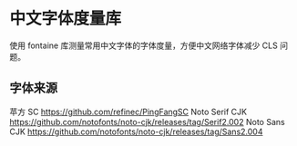 # 中文字体度量库

使用 fontaine 库测量常用中文字体的字体度量，方便中文网络字体减少 CLS 问题。

## 字体来源

苹方 SC https://github.com/refinec/PingFangSC
Noto Serif CJK https://github.com/notofonts/noto-cjk/releases/tag/Serif2.002
Noto Sans CJK https://github.com/notofonts/noto-cjk/releases/tag/Sans2.004
